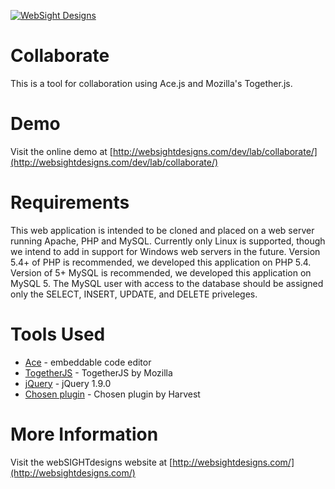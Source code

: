 [![WebSight Designs](http://www.websightdesigns.com/img/headerlogo-light.png)](http://www.websightdesigns.com)

# Collaborate

This is a tool for collaboration using Ace.js and Mozilla's Together.js.

# Demo

Visit the online demo at [http://websightdesigns.com/dev/lab/collaborate/](http://websightdesigns.com/dev/lab/collaborate/)

# Requirements

This web application is intended to be cloned and placed on a web server running Apache, PHP and MySQL. Currently only Linux is supported, though we intend to add in support for Windows web servers in the future. Version 5.4+ of PHP is recommended, we developed this application on PHP 5.4. Version of 5+ MySQL is recommended, we developed this application on MySQL 5. The MySQL user with access to the database should be assigned only the SELECT, INSERT, UPDATE, and DELETE priveleges.

# Tools Used

- [Ace](http://ace.c9.io/) - embeddable code editor
- [TogetherJS](https://togetherjs.com/) - TogetherJS by Mozilla
- [jQuery](http://jquery.com/) - jQuery 1.9.0
- [Chosen plugin](http://harvesthq.github.io/chosen/) - Chosen plugin by Harvest

# More Information

Visit the webSIGHTdesigns website at [http://websightdesigns.com/](http://websightdesigns.com/)
